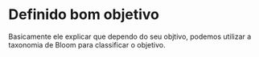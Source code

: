 # Definido bom objetivo

Basicamente ele explicar que dependo do seu objtivo, podemos utilizar a taxonomia de Bloom para classificar o objetivo.
